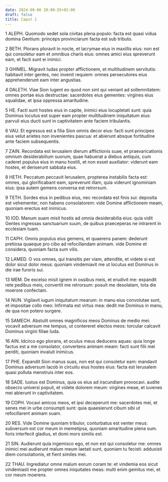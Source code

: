```yaml
---
date: 2024-09-06 20:00:55+02:00
draft: false
title: Caput 1
---
```





1 ALEPH. Quomodo sedet sola civitas plena populo: facta est quasi vidua domina Gentium: princeps provinciarum facta est sub tributo.

2 BETH. Plorans ploravit in nocte, et lacrymae eius in maxillis eius: non est qui consoletur eam et omnibus charis eius: omnes amici eius spreverunt eam, et facti sunt ei inimici.

3 GHIMEL. Migravit Iudas propter afflictionem, et multitudinem servitutis: habitavit inter gentes, nec invenit requiem: omnes persecutores eius apprehenderunt eam inter angustias.

4 DALETH. Viae Sion lugent eo quod non sint qui veniant ad sollemnitatem: omnes portae eius destructae: sacerdotes eius gementes: virgines eius squalidae, et ipsa oppressa amaritudine.

5 HE. Facti sunt hostes eius in capite, inimici eius locupletati sunt: quia Dominus locutus est super eam propter multitudinem iniquitatum eius: parvuli eius ducti sunt in captivitatem ante faciem tribulantis.

6 VAU. Et egressus est a filia Sion omnis decor eius: facti sunt principes eius velut arietes non invenientes pascua: et abierunt absque fortitudine ante faciem subsequentis.

7 ZAIN. Recordata est Ierusalem dierum afflictionis suae, et praevaricationis omnium desiderabilium suorum, quae habuerat a diebus antiquis, cum caderet populus eius in manu hostili, et non esset auxiliator: viderunt eam hostes, et deriserunt sabbata eius.

8 HETH. Peccatum peccavit Ierusalem, propterea instabilis facta est: omnes, qui glorificabant eam, spreverunt illam, quia viderunt ignominiam eius: ipsa autem gemens conversa est retrorsum.

9 TETH. Sordes eius in pedibus eius, nec recordata est finis sui: deposita est vehementer, non habens consolatorem: vide Domine afflictionem meam, quoniam erectus est inimicus.

10 IOD. Manum suam misit hostis ad omnia desiderabilia eius: quia vidit Gentes ingressas sanctuarium suum, de quibus praeceperas ne intrarent in ecclesiam tuam.

11 CAPH. Omnis populus eius gemens, et quaerens panem: dederunt pretiosa quaeque pro cibo ad refocillandam animam. vide Domine et considera, quoniam facta sum vilis.

12 LAMED. O vos omnes, qui transitis per viam, attendite, et videte si est dolor sicut dolor meus: quoniam vindemiavit me ut locutus est Dominus in die irae furoris sui.

13 MEM. De excelso misit ignem in ossibus meis, et erudivit me: expandit rete pedibus meis, convertit me retrorsum: posuit me desolatam, tota die moerore confectam.

14 NUN. Vigilavit iugum iniquitatum mearum: in manu eius convolutae sunt, et impositae collo meo: Infirmata est virtus mea: dedit me Dominus in manu, de qua non potero surgere.

15 SAMECH. Abstulit omnes magnificos meos Dominus de medio mei: vocavit adversum me tempus, ut contereret electos meos: torcular calcavit Dominus virgini filiae Iuda.

16 AIN. Idcirco ego plorans, et oculus meus deducens aquas: quia longe factus est a me consolator, convertens animam meam: facti sunt filii mei perditi, quoniam invaluit inimicus.

17 PHE. Expandit Sion manus suas, non est qui consoletur eam: mandavit Dominus adversum Iacob in circuitu eius hostes eius: facta est Ierusalem quasi polluta menstruis inter eos.

18 SADE. Iustus est Dominus, quia os eius ad iracundiam provocavi. audite obsecro universi populi, et videte dolorem meum: virgines meae, et iuvenes mei abierunt in captivitatem.

19 COPH. Vocavi amicos meos, et ipsi deceperunt me: sacerdotes mei, et senes mei in urbe consumpti sunt: quia quaesierunt cibum sibi ut refocillarent animam suam.

20 RES. Vide Domine quoniam tribulor, conturbatus est venter meus: subversum est cor meum in memetipsa, quoniam amaritudine plena sum. foris interfecit gladius, et domi mors similis est.

21 SIN. Audierunt quia ingemisco ego, et non est qui consoletur me: omnes inimici mei audierunt malum meum laetati sunt, quoniam tu fecisti: adduxisti diem consolationis, et fient similes mei.

22 THAU. Ingrediatur omne malum eorum coram te: et vindemia eos sicut vindemiasti me propter omnes iniquitates meas: multi enim gemitus mei, et cor meum moerens.

